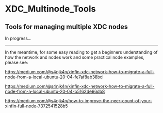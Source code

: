 # XDC_Multinode_Tools
## Tools for managing multiple XDC nodes

In progress...

---

In the meantime, for some easy reading to get a beginners understanding of how the network and nodes work and some practical node examples, please see:

https://medium.com/@s4njk4n/xinfin-xdc-network-how-to-migrate-a-full-node-from-a-local-ubuntu-20-04-fe7af8ab38bd

https://medium.com/@s4njk4n/xinfin-xdc-network-how-to-migrate-a-full-node-from-a-local-ubuntu-20-04-b51624e96db8

https://medium.com/@s4njk4n/how-to-improve-the-peer-count-of-your-xinfin-full-node-7372541528b5
